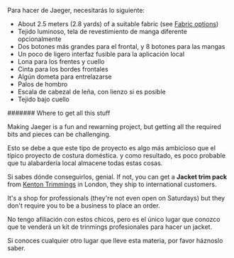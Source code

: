 Para hacer de Jaeger, necesitarás lo siguiente:

- About 2.5 meters (2.8 yards) of a suitable fabric (see [Fabric options](#fabric-options))
- Tejido luminoso, tela de revestimiento de manga diferente opcionalmente
- Dos botones más grandes para el frontal, y 8 botones para las mangas
- Un poco de ligero interfaz fusible para la aplicación local
- Lona para los frentes y cuello
- Cinta para los bordes frontales
- Algún dometa para entrelazarse
- Palos de hombro
- Escala de cabezal de leña, con lienzo si es posible
- Tejido bajo cuello

<Note>

\####### Where to get all this stuff

Making Jaeger is a fun and rewarning project, but getting all the required bits and pieces can be challenging.

Esto se debe a que este tipo de proyecto es algo más ambicioso que el típico proyecto de costura doméstica.
y como resultado, es poco probable que tu alabardería local almacene todas estas cosas.

Si sabes dónde conseguirlos, genial. If not, you can get a **Jacket trim pack** from
[Kenton Trimmings](http://kentontrimmings.co.uk/shop/) in London, they ship to international customers.

It's a shop for professionals (they're not even open on Saturdays) but they don't require you to be a business
to place an order.

No tengo afiliación con estos chicos, pero es el único lugar que conozco que te venderá un kit de
trinmings profesionales para hacer un jacket.

Si conoces cualquier otro lugar que lleve esta materia, por favor háznoslo saber.

</Note>
